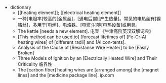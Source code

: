 - dictionary 
    - [[heating element]]; [[electrical heating element]]
    - 一种[电阻率]较高的[金属丝]，[通电后]能[产生热量]。常见的电热丝有[镍铬丝]，多用于[电炉]、电烙铁、[电熨斗]等[电热设备]或用具。
    - The kettle [needs a new element]. 电壶 《牛津高阶英汉双解词典》
    - [This method can be used to] [forecast lifetimes of] [Fe-Cr-Al heating wires] of [different radii] and [Al con-tents].
    - Analysis of the Cause of [Resistanse Wire Heater] to be [Easily Broken]
    - Three Models of Ignition by an [Electrically Heated Wire] and Their Criticality 临界性
    - The [carbon fiber] heating wires are [arranged among] the [magnet lines] and the [medicine package line]. ip.com
